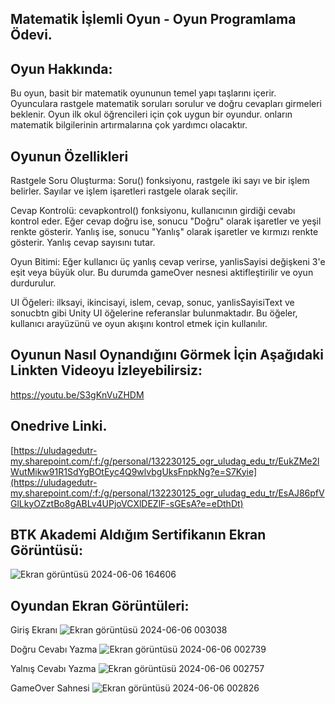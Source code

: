 ## Matematik İşlemli Oyun - Oyun Programlama Ödevi.
## Oyun Hakkında:
Bu oyun, basit bir matematik oyununun temel yapı taşlarını içerir. Oyunculara rastgele matematik soruları sorulur ve doğru cevapları girmeleri beklenir. Oyun ilk okul öğrencileri için çok uygun bir oyundur. onların matematik bilgilerinin artırmalarına çok yardımcı olacaktır.
## Oyunun Özellikleri
Rastgele Soru Oluşturma: Soru() fonksiyonu, rastgele iki sayı ve bir işlem belirler. Sayılar ve işlem işaretleri rastgele olarak seçilir.

 Cevap Kontrolü: cevapkontrol() fonksiyonu, kullanıcının girdiği cevabı kontrol eder. Eğer cevap doğru ise, sonucu "Doğru" olarak işaretler ve yeşil renkte gösterir. Yanlış ise, sonucu "Yanlış" olarak işaretler ve kırmızı renkte gösterir. Yanlış cevap sayısını tutar.

Oyun Bitimi: Eğer kullanıcı üç yanlış cevap verirse, yanlisSayisi değişkeni 3'e eşit veya büyük olur. Bu durumda gameOver nesnesi aktifleştirilir ve oyun durdurulur.

UI Öğeleri: ilksayi, ikincisayi, islem, cevap, sonuc, yanlisSayisiText ve sonucbtn gibi Unity UI öğelerine referanslar bulunmaktadır. Bu öğeler, kullanıcı arayüzünü ve oyun akışını kontrol etmek için kullanılır.
## Oyunun Nasıl Oynandığını Görmek İçin Aşağıdaki Linkten Videoyu İzleyebilirsiz:
https://youtu.be/S3gKnVuZHDM

## Onedrive Linki.
[https://uludagedutr-my.sharepoint.com/:f:/g/personal/132230125_ogr_uludag_edu_tr/EukZMe2lWutMikw91R1SdYgBOtEyc4Q9wlvbgUksFnpkNg?e=S7Kyie](https://uludagedutr-my.sharepoint.com/:f:/g/personal/132230125_ogr_uludag_edu_tr/EsAJ86pfVGlLkyOZztBo8gABLv4UPjoVCXlDEZlF-sGEsA?e=eDthDt) 

## BTK Akademi Aldığım Sertifikanın Ekran Görüntüsü:

![Ekran görüntüsü 2024-06-06 164606](https://github.com/emilmolagasanov/GameProject/assets/148893884/d779f761-2336-4f8b-9f90-5503d0a808d6)

## Oyundan Ekran Görüntüleri:
Giriş Ekranı
![Ekran görüntüsü 2024-06-06 003038](https://github.com/emilmolagasanov/GameProject/assets/148893884/243adb2b-fc96-49a8-b94d-62089012c9a1)

Doğru Cevabı Yazma
![Ekran görüntüsü 2024-06-06 002739](https://github.com/emilmolagasanov/GameProject/assets/148893884/f2de03fa-32a9-46a1-b644-e7fe7873987f)

Yalnış Cevabı Yazma
![Ekran görüntüsü 2024-06-06 002757](https://github.com/emilmolagasanov/GameProject/assets/148893884/337da98b-14ef-4bbd-924c-d0e19c1499b8)

GameOver Sahnesi
![Ekran görüntüsü 2024-06-06 002826](https://github.com/emilmolagasanov/GameProject/assets/148893884/a7c726f2-c67b-4561-bdcc-8c94a52784d9)
